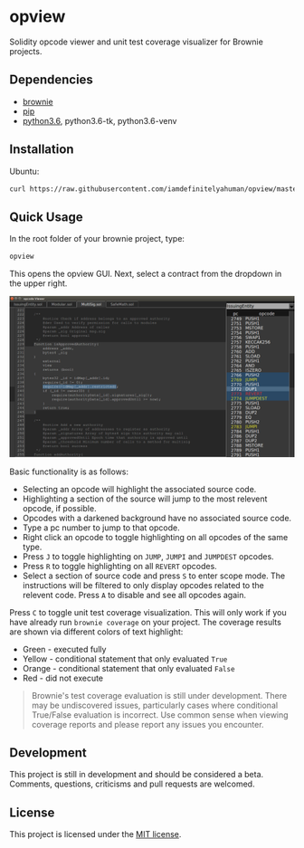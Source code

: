 # opview

Solidity opcode viewer and unit test coverage visualizer for Brownie projects.

## Dependencies

* [brownie](https://github.com/iamdefinitelyahuman/brownie)
* [pip](https://pypi.org/project/pip/)
* [python3.6](https://www.python.org/downloads/release/python-368/), python3.6-tk, python3.6-venv

## Installation

Ubuntu:

```bash
curl https://raw.githubusercontent.com/iamdefinitelyahuman/opview/master/opview-install.sh | sh
```

## Quick Usage

In the root folder of your brownie project, type:

```bash
opview
```

This opens the opview GUI. Next, select a contract from the dropdown in the upper right.

![opview in action](opview.png)

Basic functionality is as follows:

* Selecting an opcode will highlight the associated source code.
* Highlighting a section of the source will jump to the most relevent opcode, if possible.
* Opcodes with a darkened background have no associated source code.
* Type a pc number to jump to that opcode.
* Right click an opcode to toggle highlighting on all opcodes of the same type.
* Press ``J`` to toggle highlighting on ``JUMP``, ``JUMPI`` and ``JUMPDEST`` opcodes.
* Press ``R`` to toggle highlighting on all ``REVERT`` opcodes.
* Select a section of source code and press ``S`` to enter scope mode. The instructions will be filtered to only display opcodes related to the relevent code. Press ``A`` to disable and see all opcodes again.

Press ``C`` to toggle unit test coverage visualization. This will only work if you have already run ``brownie coverage`` on your project. The coverage results are shown via different colors of text highlight:

* Green - executed fully
* Yellow - conditional statement that only evaluated ``True``
* Orange - conditional statement that only evaluated ``False``
* Red - did not execute

> Brownie's test coverage evaluation is still under development. There may be undiscovered issues, particularly cases where conditional True/False evaluation is incorrect. Use common sense when viewing coverage reports and please report any issues you encounter.

## Development

This project is still in development and should be considered a beta. Comments, questions, criticisms and pull requests are welcomed.

## License

This project is licensed under the [MIT license](LICENSE).